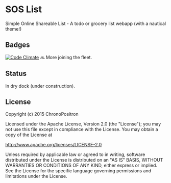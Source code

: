 # SOS List
Simple Online Shareable List - A todo or grocery list webapp (with a nautical theme!)

## Badges

[![Code Climate](https://codeclimate.com/github/ChronoPositron/sos_list/badges/gpa.svg)](https://codeclimate.com/github/ChronoPositron/sos_list) :soon: More joining the fleet.

## Status

In dry dock (under construction).


## License

Copyright (c) 2015 ChronoPositron

Licensed under the Apache License, Version 2.0 (the "License");
you may not use this file except in compliance with the License.
You may obtain a copy of the License at

   http://www.apache.org/licenses/LICENSE-2.0

Unless required by applicable law or agreed to in writing, software
distributed under the License is distributed on an "AS IS" BASIS,
WITHOUT WARRANTIES OR CONDITIONS OF ANY KIND, either express or implied.
See the License for the specific language governing permissions and
limitations under the License.

